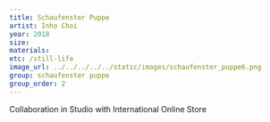 ```yaml
---
title: Schaufenster Puppe
artist: Inho Choi
year: 2018
size: 
materials:
etc: /still-life
image_url: ../../../../../static/images/schaufenster_puppe6.png
group: schaufenster puppe
group_order: 2
---
```


Collaboration in Studio with International Online Store